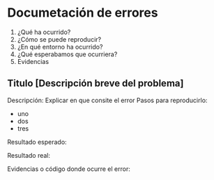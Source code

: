 # Documetación de errores

1. ¿Qué ha ocurrido?
2. ¿Cómo se puede reproducir?
3. ¿En qué entorno ha ocurrido?
4. ¿Qué esperabamos que ocurriera?
5. Evidencias

## Titulo [Descripción breve del problema]
 Descripción: Explicar en que consite el error
 Pasos para reproducirlo:
  - uno
  - dos
  - tres

  Resultado esperado:

  Resultado real:

  Evidencias o código donde ocurre el error:
  ```
  ```

